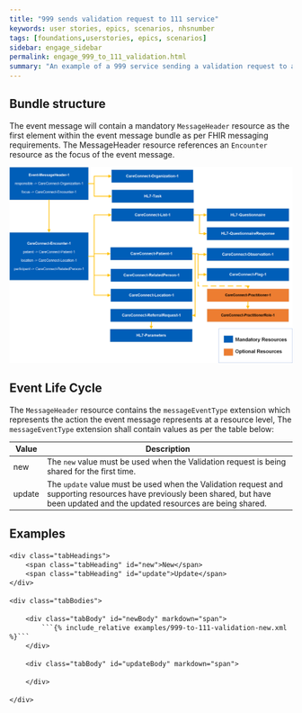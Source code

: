 ```yaml
---
title: "999 sends validation request to 111 service"
keywords: user stories, epics, scenarios, nhsnumber
tags: [foundations,userstories, epics, scenarios]
sidebar: engage_sidebar
permalink: engage_999_to_111_validation.html
summary: "An example of a 999 service sending a validation request to a 111 service"
---
```


## Bundle structure

The event message will contain a mandatory `MessageHeader` resource as the first element within the event message bundle as per FHIR messaging requirements. The MessageHeader resource references an `Encounter` resource as the focus of the event message.

<div style="text-align:center; margin-bottom:20px" >
	<a href="images/engage/999-to-111/uec-flow-999-to-111.png" target="_blank"><img src="images/engage/999-to-111/uec-flow-999-to-111.png"></a>
</div>

## Event Life Cycle ##

The `MessageHeader` resource contains the `messageEventType` extension which represents the action the event message represents at a resource level, The `messageEventType` extension shall contain values as per the table below:

| Value | Description |
| --- | --- |
| new |  The `new` value must be used when the Validation request is being shared for the first time. |
| update | The `update` value must be used when the Validation request and supporting resources have previously been shared, but have been updated and the updated resources are being shared. |

## Examples

<div class="tabPanel">

	<div class="tabHeadings">
		<span class="tabHeading" id="new">New</span>
		<span class="tabHeading" id="update">Update</span>
	</div>
	
	<div class="tabBodies">
	
		<div class="tabBody" id="newBody" markdown="span">
			```{% include_relative examples/999-to-111-validation-new.xml %}```
		</div>
		
		<div class="tabBody" id="updateBody" markdown="span">
		
		</div>
		
	</div>
</div>